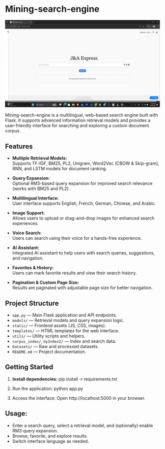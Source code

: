 # Mining-search-engine
![Screenshot](screenshot.png)

Mining-search-engine is a multilingual, web-based search engine built with Flask. It supports advanced information retrieval models and provides a user-friendly interface for searching and exploring a custom document corpus.

## Features

- **Multiple Retrieval Models:**  
  Supports TF-IDF, BM25, PL2, Unigram, Word2Vec (CBOW & Skip-gram), RNN, and LSTM models for document ranking.

- **Query Expansion:**  
  Optional RM3-based query expansion for improved search relevance (works with BM25 and PL2).

- **Multilingual Interface:**  
  User interface supports English, French, German, Chinese, and Arabic.

- **Image Support:**  
  Allows users to upload or drag-and-drop images for enhanced search experiences.

- **Voice Search:**  
  Users can search using their voice for a hands-free experience.

- **AI Assistant:**  
  Integrated AI assistant to help users with search queries, suggestions, and navigation.

- **Favorites & History:**  
  Users can mark favorite results and view their search history.

- **Pagination & Custom Page Size:**  
  Results are paginated with adjustable page size for better navigation.

## Project Structure

- `app.py` — Main Flask application and API endpoints.
- `models/` — Retrieval models and query expansion logic.
- `static/` — Frontend assets (JS, CSS, images).
- `templates/` — HTML templates for the web interface.
- `utils/` — Utility scripts and helpers.
- `corpus_index/`, `myIndex2/` — Index and search data.
- `Datasets/` — Raw and processed datasets.
- `README.md` — Project documentation.

## Getting Started

1. **Install dependencies:**
   pip install -r requirements.txt

2. Run the application: python app.py

3. Access the interface:
Open http://localhost:5000 in your browser.


## Usage: 
- Enter a search query, select a retrieval model, and (optionally) enable RM3 query expansion.
- Browse, favorite, and explore results.
- Switch interface language as needed.
